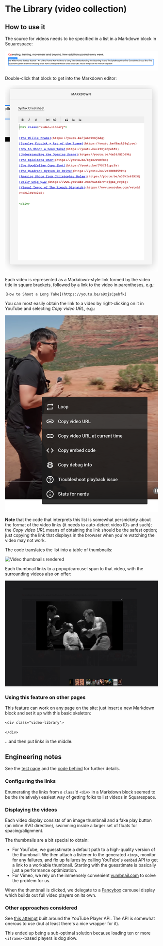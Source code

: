 # The Library (video collection)

## How to use it

The source for videos needs to be specified in a list in a Markdown block in Squarespace:

![Outer Markdown in Squarespace editor](../../docs/the-library-outer-markdown.png)

Double-click that block to get into the Markdown editor:

![Markdown details in Squarespace editor](../../docs/the-library-markdown-details.png)

Each video is represented as a Markdown-style link formed by the video title in square brackets, followed by a link to the video in parentheses, e.g.:

```
[How to Shoot a Long Take](https://youtu.be/a9xjsCpebfk)
```

You can most easily obtain the link to a video by right-clicking on it in YouTube and selecting _Copy video URL_, e.g.:

![Get video URL on YouTube](../../docs/the-library-get-video-shortcut.png)

**Note** that the code that interprets this list is somewhat persnickety about the format of the video links (it needs to auto-detect video IDs and such);
the _Copy video URL_ means of obtaining the link should be the safest option;
just copying the link that displays in the browser when you're watching the video may not work.

The code translates the list into a table of thumbnails:

![Video thumbnails rendered](../../docs/the-library-rendered.png)

Each thumbnail links to a popup/carousel spun to that video, with the surrounding videos also on offer:

![Video carousel popup](../../docs/the-library-carousel.png)

### Using this feature on other pages

This feature can work on any page on the site: just insert a new Markdown block and set it up with this basic skeleton:

```
<div class="video-library">

</div>
```

...and then put links in the middle.

## Engineering notes

See the [test page](index.html) and the [code behind](the-library.ts) for further details.

### Configuring the links

Enumerating the links from a `class`'d `<div>` in a Markdown block seemed to be the (relatively) easiest way of getting folks to list videos in Squarespace.

### Displaying the videos

Each video display consists of an image thumbnail and a fake play button (an inline SVG directive), swimming inside a larger set of floats for spacing/alignment.

The thumbnails are a bit special to obtain:

- For YouTube, we guesstimate a default path to a high-quality version of the thumbnail. We then attach a listener to the generated `<img>`, monitor for any failures,
  and fix up failures by calling YouTube's `oembed` API to get a link to a workable thumbnail. Starting with the guesstimate is basically just a performance optimization.
- For Vimeo, we rely on the immensely convenient [vumbnail.com](https://vumbnail.com) to solve the problem for us.

When the thumbnail is clicked, we delegate to a [Fancybox](https://fancyapps.com/fancybox/) carousel display which builds out full video players on its own.

### Other approaches considered

See [this attempt](../experimental/youtube-players/) built around the YouTube Player API.
The API is somewhat onerous to use (but at least there's a nice wrapper for it).

This ended up being a sub-optimal solution because loading ten or more `<iframe>`-based players is dog slow.
